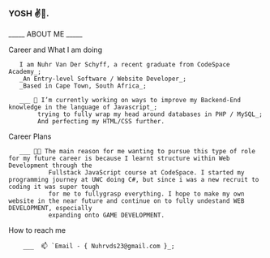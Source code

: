 ### YOSH ✌️🐒.


_____ ABOUT ME _____

Career and What I am doing 

       I am Nuhr Van Der Schyff, a recent graduate from CodeSpace Academy_;
       _An Entry-level Software / Website Developer_;
       _Based in Cape Town, South Africa_;
 
       ___ 🔭 I’m currently working on ways to improve my Backend-End knowledge in the language of Javascript_;
            trying to fully wrap my head around databases in PHP / MySQL_;
            And perfecting my HTML/CSS further.   
            
Career Plans

       ___ 😶‍🌫️ The main reason for me wanting to pursue this type of role for my future career is because I learnt structure within Web Development through the
               Fullstack JavaScript course at CodeSpace. I started my programming journey at UWC doing C#, but since i was a new recruit to coding it was super tough
               for me to fullygrasp everything. I hope to make my own website in the near future and continue on to fully undestand WEB DEVELOPMENT, especially
               expanding onto GAME DEVELOPMENT.
               
How to reach me
 
        ___  📫 `Email - { Nuhrvds23@gmail.com }_;
